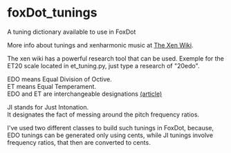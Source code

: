 # foxDot_tunings
A tuning dictionary available to use in FoxDot

More info about tunings and xenharmonic music at [The Xen Wiki](https://en.xen.wiki/w/Main_Page).  

The xen wiki has a powerful research tool that can be used. Exemple for the ET20 scale located in et_tuning.py, just type a research of "20edo".  

EDO means Equal Division of Octive.  
ET means Equal Temperament.  
EDO and ET are interchangeable designations [(article)](https://sevish.com/2016/whats-the-difference-between-et-and-edo/)

JI stands for Just Intonation.  
It designates the fact of messing around the pitch frequency ratios.  

I've used two different classes to build such tunings in FoxDot, because, EDO tunings can be generated only using cents,
while JI tunings involve frequency ratios, that then are converted to cents.
